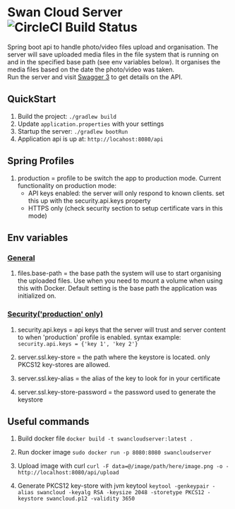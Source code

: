 # Swan Cloud Server ![CircleCI Build Status](https://img.shields.io/circleci/build/github/chiknas/SwanCloudServer)

Spring boot api to handle photo/video files upload and organisation. The server will save uploaded media files in the
file system that is running on and in the specified base path (see env variables below). It organises the media files
based on the date the photo/video was taken.  
Run the server and visit [Swagger 3](http://localhost:8080/swagger-ui/index.html) to get details on the API.

## QuickStart

1. Build the project: `./gradlew build`
2. Update `application.properties` with your settings
3. Startup the server: `./gradlew bootRun`
4. Application api is up at: `http://locahost:8080/api`

## Spring Profiles

1. production = profile to be switch the app to production mode. Current functionality on production mode:
   * API keys enabled: the server will only respond to known clients. set this up with the security.api.keys property
   * HTTPS only (check security section to setup certificate vars in this mode)

## Env variables

### <ins>General</ins>

1. files.base-path = the base path the system will use to start organising the uploaded files. Use when you need to
   mount a volume when using this with Docker. Default setting is the base path the application was initialized on.

### <ins>Security('production' only)</ins>

1. security.api.keys = api keys that the server will trust and server content to when 'production' profile is enabled.
   syntax example: `security.api.keys = {'key 1', 'key 2'}`

2. server.ssl.key-store = the path where the keystore is located. only PKCS12 key-stores are allowed.

2. server.ssl.key-alias = the alias of the key to look for in your certificate

3. server.ssl.key-store-password = the password used to generate the keystore

## Useful commands

1. Build docker file
   `docker build -t swancloudserver:latest .`

2. Run docker image
   `sudo docker run -p 8080:8080 swancloudserver`

3. Upload image with curl
   `curl -F data=@/image/path/here/image.png -o - http://localhost:8080/api/upload`

4. Generate PKCS12 key-store with jvm keytool
   `keytool -genkeypair -alias swancloud -keyalg RSA -keysize 2048 -storetype PKCS12 -keystore swancloud.p12 -validity 3650`
